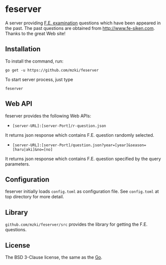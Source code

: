 # feserver
A server providing [F.E. examination](https://www.jitec.ipa.go.jp/1_11seido/fe.html) questions 
which have been appeared in the past.
The past questions are obtained from http://www.fe-siken.com.
Thanks to the great Web site!


## Installation

To install the command, run: 

```
go get -u https://github.com/mzki/feserver
```

To start server process, just type
```
feserver
```

## Web API

feserver provides the following Web APIs:

* `[server-URL]:[server-Port]/r-question.json`

It returns json response which contains F.E. question randomly selected.

* `[server-URL]:[server-Port]/question.json?year=[year]&season=[haru|aki]&no=[no]`

It returns json response which contains F.E. question specified by the query parameters.


## Configuration

feserver initially loads `config.toml` as configuration file.
See `config.toml` at top directory for more detail.

## Library

`github.com/mzki/feserver/src` provides the library for getting the F.E. questions.

## License

The BSD 3-Clause license, the same as the [Go](https://golang.org/).
